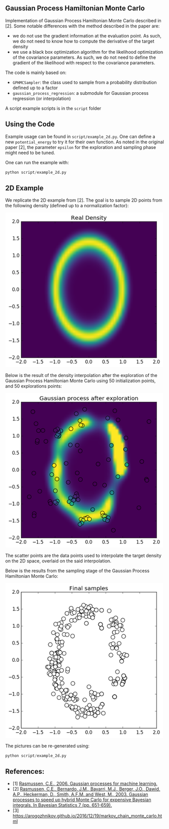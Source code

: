 ## Gaussian Process Hamiltonian Monte Carlo

Implementation of Gaussian Process Hamiltonian Monte Carlo described in [2].
Some notable differences with the method described in the paper are:
- we do not use the gradient information at the evaluation point. As such, 
we do not need to know how to compute the derivative of the target density
- we use a black box optimization algorithm for the likelihood optimization
of the covariance parameters. As such, we do not need to define the gradient
of the likelihood with respect to the covariance parameters.

The code is mainly based on:
- `GPHMCSampler`: the class used to sample from a probability distribution defined up to a factor
- `gaussian_process_regression`: a submodule for Gaussian process regression (or interpolation)

A script example scripts is in the `script` folder

## Using the Code

Example usage can be found in `script/example_2d.py`. One can define a new `potential_energy` to try it for their own function.
As noted in the original paper [2], the parameter `epsilon` for the exploration and sampling phase might need to be tuned.

One can run the example with:

```python
python script/example_2d.py 
```

## 2D Example

We replicate the 2D example from [2]. The goal is to sample 2D points from 
the following density (defined up to a normalization factor):

<img src="https://github.com/matthieule/gphmc/blob/master/figures/density.png" alt="alt text" width=500px>

Below is the result of the density interpolation after the exploration of the Gaussian
Process Hamiltonian Monte Carlo using 50 initialization points, and 50 explorations points:

<img src="https://github.com/matthieule/gphmc/blob/master/figures/estimation.png" alt="alt text" width=500px>

The scatter points are the data points used to interpolate the target density on the 2D space, overlaid on the said interpolation.

Below is the results from the sampling stage of the Gaussian Process Hamiltonian Monte Carlo:

<img src="https://github.com/matthieule/gphmc/blob/master/figures/sample.png" alt="alt text" width=500px>

The pictures can be re-generated using:

```python
python script/example_2d.py 
```

## References:
- [1] [Rasmussen, C.E., 2006. Gaussian processes for machine learning.](http://www.gaussianprocess.org/gpml/chapters/RW.pdf)
- [2] [Rasmussen, C.E., Bernardo, J.M., Bayarri, M.J., Berger, J.O., Dawid, A.P., Heckerman, D., Smith, A.F.M. and West, M., 2003. Gaussian processes to speed up hybrid Monte Carlo for expensive Bayesian integrals. In Bayesian Statistics 7 (pp. 651-659).](http://www.kyb.mpg.de/fileadmin/user_upload/files/publications/pdfs/pdf2080.pdf)
- [3] https://arogozhnikov.github.io/2016/12/19/markov_chain_monte_carlo.html
